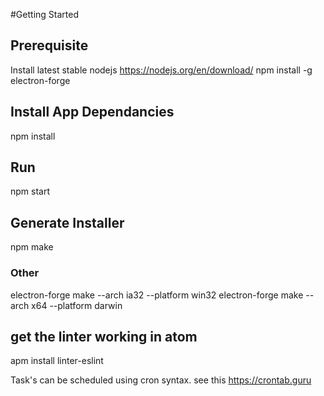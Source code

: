 
#Getting Started

## Prerequisite
Install latest stable nodejs https://nodejs.org/en/download/
npm install -g electron-forge

## Install App Dependancies
npm install

## Run
npm start

## Generate Installer
npm make

### Other
electron-forge make --arch ia32 --platform win32
electron-forge make --arch x64 --platform darwin

## get the linter working in atom
apm install linter-eslint

Task's can be scheduled using cron syntax. see this https://crontab.guru
